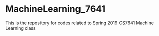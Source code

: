 # MachineLearning_7641
This is the repository for codes related to Spring 2019 CS7641 Machine Learning class

